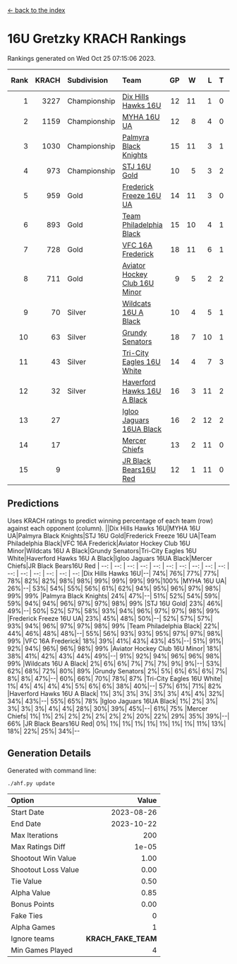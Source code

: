 [<- back to the index](readme.md)
# 16U Gretzky KRACH Rankings
Rankings generated on Wed Oct 25 07:15:06 2023.

Rank|KRACH|Subdivision|Team|GP|W|L|T|OTW|OTL|SoS|Exp Wins|Win Diff
---:|---:|:---|:---|---:|---:|---:|---:|---:|---:|---:|---:|---:
1|3227|Championship|[Dix Hills Hawks 16U](https://gamesheetstats.com/seasons/3659/teams/140688/schedule)|12|11|1|0|1|0|362|11.8|-0.0
2|1159|Championship|[MYHA 16U UA](https://gamesheetstats.com/seasons/3659/teams/140695/schedule)|12|8|4|0|2|1|766|8.8|-0.0
3|1030|Championship|[Palmyra Black Knights](https://gamesheetstats.com/seasons/3659/teams/140696/schedule)|15|11|3|1|2|0|439|12.3|-0.0
4|973|Championship|[STJ 16U Gold](https://gamesheetstats.com/seasons/3659/teams/140697/schedule)|10|5|3|2|1|0|859|6.8|-0.0
5|959|Gold|[Frederick Freeze 16U UA](https://gamesheetstats.com/seasons/3659/teams/140689/schedule)|14|11|3|0|0|0|364|11.8|-0.0
6|893|Gold|[Team Philadelphia Black](https://gamesheetstats.com/seasons/3659/teams/140698/schedule)|15|10|4|1|1|1|644|11.3|-0.0
7|728|Gold|[VFC 16A Frederick](https://gamesheetstats.com/seasons/3659/teams/140700/schedule)|18|11|6|1|0|2|789|12.3|-0.0
8|711|Gold|[Aviator Hockey Club 16U Minor](https://gamesheetstats.com/seasons/3659/teams/140687/schedule)|9|5|2|2|2|1|514|6.8|-0.0
9|70|Silver|[Wildcats 16U A Black](https://gamesheetstats.com/seasons/3659/teams/140725/schedule)|10|4|5|1|0|0|574|5.4|0.0
10|63|Silver|[Grundy Senators](https://gamesheetstats.com/seasons/3659/teams/140690/schedule)|18|7|10|1|0|0|397|8.4|0.0
11|43|Silver|[Tri-City Eagles 16U White](https://gamesheetstats.com/seasons/3659/teams/140699/schedule)|14|4|7|3|0|1|243|6.4|0.0
12|32|Silver|[Haverford Hawks 16U A Black](https://gamesheetstats.com/seasons/3659/teams/140691/schedule)|16|3|11|2|0|1|594|4.9|0.0
13|27||[Igloo Jaguars 16UA Black](https://gamesheetstats.com/seasons/3659/teams/140692/schedule)|16|2|12|2|0|2|914|3.9|0.0
14|17||[Mercer Chiefs](https://gamesheetstats.com/seasons/3659/teams/140694/schedule)|13|2|11|0|0|0|883|2.9|0.0
15|9||[JR Black Bears16U Red](https://gamesheetstats.com/seasons/3659/teams/140693/schedule)|12|1|11|0|0|0|342|1.9|0.0

## Predictions
Uses KRACH ratings to predict winning percentage of each team (row) against each opponent (column).
||Dix Hills Hawks 16U|MYHA 16U UA|Palmyra Black Knights|STJ 16U Gold|Frederick Freeze 16U UA|Team Philadelphia Black|VFC 16A Frederick|Aviator Hockey Club 16U Minor|Wildcats 16U A Black|Grundy Senators|Tri-City Eagles 16U White|Haverford Hawks 16U A Black|Igloo Jaguars 16UA Black|Mercer Chiefs|JR Black Bears16U Red
| --: | --: | --: | --: | --: | --: | --: | --: | --: | --: | --: | --: | --: | --: | --: | --: 
|Dix Hills Hawks 16U|--| 74%| 76%| 77%| 77%| 78%| 82%| 82%| 98%| 98%| 99%| 99%| 99%| 99%|100%
|MYHA 16U UA| 26%|--| 53%| 54%| 55%| 56%| 61%| 62%| 94%| 95%| 96%| 97%| 98%| 99%| 99%
|Palmyra Black Knights| 24%| 47%|--| 51%| 52%| 54%| 59%| 59%| 94%| 94%| 96%| 97%| 97%| 98%| 99%
|STJ 16U Gold| 23%| 46%| 49%|--| 50%| 52%| 57%| 58%| 93%| 94%| 96%| 97%| 97%| 98%| 99%
|Frederick Freeze 16U UA| 23%| 45%| 48%| 50%|--| 52%| 57%| 57%| 93%| 94%| 96%| 97%| 97%| 98%| 99%
|Team Philadelphia Black| 22%| 44%| 46%| 48%| 48%|--| 55%| 56%| 93%| 93%| 95%| 97%| 97%| 98%| 99%
|VFC 16A Frederick| 18%| 39%| 41%| 43%| 43%| 45%|--| 51%| 91%| 92%| 94%| 96%| 96%| 98%| 99%
|Aviator Hockey Club 16U Minor| 18%| 38%| 41%| 42%| 43%| 44%| 49%|--| 91%| 92%| 94%| 96%| 96%| 98%| 99%
|Wildcats 16U A Black|  2%|  6%|  6%|  7%|  7%|  7%|  9%|  9%|--| 53%| 62%| 68%| 72%| 80%| 89%
|Grundy Senators|  2%|  5%|  6%|  6%|  6%|  7%|  8%|  8%| 47%|--| 60%| 66%| 70%| 78%| 87%
|Tri-City Eagles 16U White|  1%|  4%|  4%|  4%|  4%|  5%|  6%|  6%| 38%| 40%|--| 57%| 61%| 71%| 82%
|Haverford Hawks 16U A Black|  1%|  3%|  3%|  3%|  3%|  3%|  4%|  4%| 32%| 34%| 43%|--| 55%| 65%| 78%
|Igloo Jaguars 16UA Black|  1%|  2%|  3%|  3%|  3%|  3%|  4%|  4%| 28%| 30%| 39%| 45%|--| 61%| 75%
|Mercer Chiefs|  1%|  1%|  2%|  2%|  2%|  2%|  2%|  2%| 20%| 22%| 29%| 35%| 39%|--| 66%
|JR Black Bears16U Red|  0%|  1%|  1%|  1%|  1%|  1%|  1%|  1%| 11%| 13%| 18%| 22%| 25%| 34%|--

## Generation Details

Generated with command line:
```
./ahf.py update
```

| Option | Value |
| :----- | ----: |
| Start Date | 2023-08-26 |
| End Date | 2023-10-22 |
| Max Iterations | 200 |
| Max Ratings Diff | 1e-05 |
| Shootout Win Value | 1.00 |
| Shootout Loss Value | 0.00 |
| Tie Value | 0.50 |
| Alpha Value | 0.85 |
| Bonus Points | 0.00 |
| Fake Ties | 0 |
| Alpha Games | 1 |
| Ignore teams | __KRACH_FAKE_TEAM__ |
| Min Games Played | 4 |

